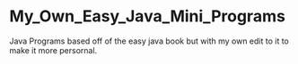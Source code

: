 # My_Own_Easy_Java_Mini_Programs
Java Programs based off of the easy java book but with my own edit to it to make it more persornal.
